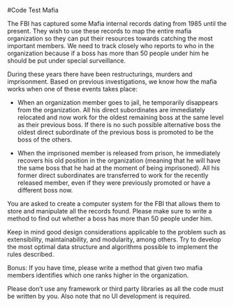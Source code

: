 #Code Test Mafia 

The FBI has captured some Mafia internal records dating from 1985 until the present. They wish to use these records to map the entire mafia organization so they can put their resources towards catching the most important members. We need to track closely who reports to who in the organization because if a boss has more than 50 people under him he should be put under special surveillance.

During these years there have been restructurings, murders and imprisonment. Based on previous investigations, we know how the mafia works when one of these events takes place:

- When an organization member goes to jail, he temporarily disappears from the organization. All his direct subordinates are immediately relocated and now work for the oldest remaining boss at the same level as their previous boss. If there is no such possible alternative boss the oldest direct subordinate of the previous boss is promoted to be the boss of the others.

- When the imprisoned member is released from prison, he immediately recovers his old position in the organization (meaning that he will have the same boss that he had at the moment of being imprisoned). All his former direct subordinates are transferred to work for the recently released member, even if they were previously promoted or have a different boss now.

You are asked to create a computer system for the FBI that allows them to store and manipulate all the records found. Please make sure to write a method to find out whether a boss has more than 50 people under him.

Keep in mind good design considerations applicable to the problem such as extensibility, maintainability, and modularity, among others. Try to develop the most optimal data structure and algorithms possible to implement the rules described.

Bonus: If you have time, please write a method that given two mafia members identifies which one ranks higher in the organization.

Please don’t use any framework or third party libraries as all the code must be written by you. Also note that no UI development is required.
